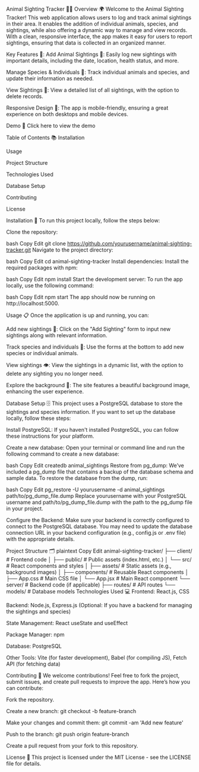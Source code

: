 Animal Sighting Tracker 🦓🐆
Overview 🌍
Welcome to the Animal Sighting Tracker! This web application allows users to log and track animal sightings in their area. It enables the addition of individual animals, species, and sightings, while also offering a dynamic way to manage and view records. With a clean, responsive interface, the app makes it easy for users to report sightings, ensuring that data is collected in an organized manner.

Key Features 🔑:
Add Animal Sightings 📝: Easily log new sightings with important details, including the date, location, health status, and more.

Manage Species & Individuals 🦓: Track individual animals and species, and update their information as needed.

View Sightings 👀: View a detailed list of all sightings, with the option to delete records.

Responsive Design 📱: The app is mobile-friendly, ensuring a great experience on both desktops and mobile devices.

Demo 🎥
Click here to view the demo

Table of Contents 📚
Installation

Usage

Project Structure

Technologies Used

Database Setup

Contributing

License

Installation 🚀
To run this project locally, follow the steps below:

Clone the repository:

bash
Copy
Edit
git clone https://github.com/yourusername/animal-sighting-tracker.git
Navigate to the project directory:

bash
Copy
Edit
cd animal-sighting-tracker
Install dependencies: Install the required packages with npm:

bash
Copy
Edit
npm install
Start the development server: To run the app locally, use the following command:

bash
Copy
Edit
npm start
The app should now be running on http://localhost:5000.

Usage 📋
Once the application is up and running, you can:

Add new sightings 🦒: Click on the "Add Sighting" form to input new sightings along with relevant information.

Track species and individuals 🐅: Use the forms at the bottom to add new species or individual animals.

View sightings 👁️: View the sightings in a dynamic list, with the option to delete any sighting you no longer need.

Explore the background 🌄: The site features a beautiful background image, enhancing the user experience.

Database Setup 🗄️
This project uses a PostgreSQL database to store the sightings and species information. If you want to set up the database locally, follow these steps:

Install PostgreSQL: If you haven't installed PostgreSQL, you can follow these instructions for your platform.

Create a new database: Open your terminal or command line and run the following command to create a new database:

bash
Copy
Edit
createdb animal_sightings
Restore from pg_dump: We’ve included a pg_dump file that contains a backup of the database schema and sample data. To restore the database from the dump, run:

bash
Copy
Edit
pg_restore -U yourusername -d animal_sightings path/to/pg_dump_file.dump
Replace yourusername with your PostgreSQL username and path/to/pg_dump_file.dump with the path to the pg_dump file in your project.

Configure the Backend: Make sure your backend is correctly configured to connect to the PostgreSQL database. You may need to update the database connection URL in your backend configuration (e.g., config.js or .env file) with the appropriate details.

Project Structure 🗂️
plaintext
Copy
Edit
animal-sighting-tracker/
├── client/                  # Frontend code
│   ├── public/              # Public assets (index.html, etc.)
│   └── src/                 # React components and styles
│       ├── assets/          # Static assets (e.g., background images)
│       ├── components/      # Reusable React components
│       ├── App.css          # Main CSS file
│       └── App.jsx          # Main React component
└── server/                  # Backend code (if applicable)
    ├── routes/              # API routes
    └── models/              # Database models
Technologies Used 💻
Frontend: React.js, CSS

Backend: Node.js, Express.js (Optional: If you have a backend for managing the sightings and species)

State Management: React useState and useEffect

Package Manager: npm

Database: PostgreSQL

Other Tools: Vite (for faster development), Babel (for compiling JS), Fetch API (for fetching data)

Contributing 🤝
We welcome contributions! Feel free to fork the project, submit issues, and create pull requests to improve the app. Here’s how you can contribute:

Fork the repository.

Create a new branch: git checkout -b feature-branch

Make your changes and commit them: git commit -am 'Add new feature'

Push to the branch: git push origin feature-branch

Create a pull request from your fork to this repository.


License 📄
This project is licensed under the MIT License - see the LICENSE file for details.